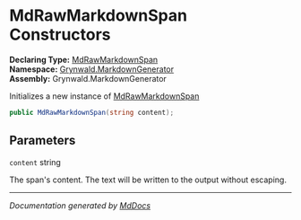 ﻿<!--  
  <auto-generated>   
    The contents of this file were generated by a tool.  
    Changes to this file may be list if the file is regenerated  
  </auto-generated>   
-->

# MdRawMarkdownSpan Constructors

**Declaring Type:** [MdRawMarkdownSpan](../index.md)  
**Namespace:** [Grynwald.MarkdownGenerator](../../index.md)  
**Assembly:** Grynwald.MarkdownGenerator

Initializes a new instance of [MdRawMarkdownSpan](../index.md)

```csharp
public MdRawMarkdownSpan(string content);
```

## Parameters

`content`  string

The span's content. The text will be written to the output without escaping.

___

*Documentation generated by [MdDocs](https://github.com/ap0llo/mddocs)*
